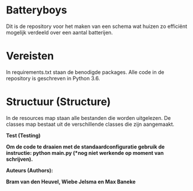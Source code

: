 # Batteryboys
Dit is de repository voor het maken van een schema wat huizen zo efficiënt mogelijk verdeeld over een aantal batterijen.

# Vereisten
In requirements.txt staan de benodigde packages. Alle code in de repository is geschreven in Python 3.6.
  
# Structuur (Structure)
In de resources map staan alle bestanden die worden uitgelezen. De classes map bestaat uit de verschillende classes die zijn aangemaakt.
  
<b>
Test (Testing)
<b/>

Om de code te draaien met de standaardconfiguratie gebruik de instructie:
python main.py (*nog niet werkende op moment van schrijven).
   
<b>
Auteurs (Authors):
<b/>
  
  Bram van den Heuvel, Wiebe Jelsma en Max Baneke
